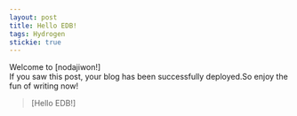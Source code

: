 ```yaml
---
layout: post
title: Hello EDB!
tags: Hydrogen
stickie: true
---
```


Welcome to [nodajiwon!]<br>If you saw this post, your blog has been successfully deployed.So enjoy the fun of writing now!

> [Hello EDB!]

[jekyll-docs]: https://jekyllrb.com/docs/home
[jekyll-gh]:   https://github.com/jekyll/jekyll
[jekyll-talk]: https://talk.jekyllrb.com/




